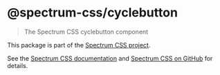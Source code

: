 # @spectrum-css/cyclebutton
> The Spectrum CSS cyclebutton component

This package is part of the [Spectrum CSS project](https://github.com/adobe/spectrum-css).

See the [Spectrum CSS documentation](https://opensource.adobe.com/spectrum-css/) and [Spectrum CSS on GitHub](https://github.com/adobe/spectrum-css) for details.
